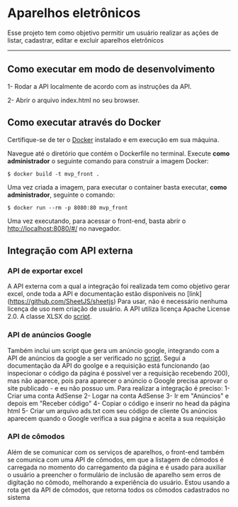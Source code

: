# Aparelhos eletrônicos

Esse projeto tem como objetivo permitir um usuário realizar as ações de listar, cadastrar, editar e excluir aparelhos eletrônicos 

---
## Como executar em modo de desenvolvimento

1- Rodar a API localmente de acordo com as instruções da API.

2- Abrir o arquivo index.html no seu browser.

## Como executar através do Docker

Certifique-se de ter o [Docker](https://docs.docker.com/engine/install/) instalado e em execução em sua máquina.

Navegue até o diretório que contém o Dockerfile no terminal.
Execute **como administrador** o seguinte comando para construir a imagem Docker:

```
$ docker build -t mvp_front .
```

Uma vez criada a imagem, para executar o container basta executar, **como administrador**, seguinte o comando:

```
$ docker run --rm -p 8080:80 mvp_front
```

Uma vez executando, para acessar o front-end, basta abrir o [http://localhost:8080/#/](http://localhost:8080/#/) no navegador.

## Integração com API externa

### API de exportar excel
A API externa com a qual a integração foi realizada tem como objetivo gerar excel, onde toda a API e documentação estão disponíveis no [link] (https://github.com/SheetJS/sheetjs)
Para usar, não é necessário nenhuma licença de uso nem criação de usuário. A API utiliza licença Apache License 2.0. A classe XLSX do [script](https://cdn.sheetjs.com/xlsx-0.20.0/package/dist/xlsx.full.min.js).

### API de anúncios Google
Também inclui um script que gera um anúncio google, integrando com a API de anúncios da google a ser verificado no [script]("https://pagead2.googlesyndication.com/pagead/js/adsbygoogle.js?client=ca-pub-4419637163319530"). Segui a documentação da API do goolge e a requisição está funcionando (ao inspecionar o código da página é possível ver a requisição recebendo 200), mas não aparece, pois para aparecer o anúncio o Google precisa aprovar o site publicado - e eu não possuo um. Para realizar a integração é preciso:
1- Criar uma conta AdSense
2- Logar na conta AdSense
3- Ir em "Anúncios" e depois em "Receber código"
4- Copiar o código e inserir no head da página html
5- Criar um arquivo ads.txt com seu código de cliente
Os anúncios aparecem quando o Google verifica a sua página e aceita a sua requisição

### API de cômodos
Além de se comunicar com os serviços de aparelhos, o front-end também se comunica com uma API de cômodos, em que a listagem de cômodos é carregada no momento do carregamento da página e é usado para auxiliar o usuário a preencher o formulário de inclusão de aparelho sem erros de digitação no cômodo, melhorando a experiência do usuário.
Estou usando a rota get da API de cômodos, que retorna todos os cômodos cadastrados no sistema